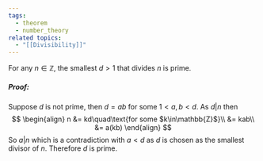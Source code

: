 ```yaml
---
tags:
  - theorem
  - number_theory
related topics:
  - "[[Divisibility]]"
---
```

For any $n\in \mathbb{Z}$, the smallest $d>1$ that divides $n$ is prime.
##### Proof:
Suppose $d$ is not prime, then $d=ab$ for some $1<a,b<d$. As $d|n$ then$$
\begin{align}
	n &= kd\quad\text{for some $k\in\mathbb{Z}$}\\
		&= kab\\
		&= a(kb)
\end{align}
$$So $a|n$ which is a contradiction with $a<d$ as $d$ is chosen as the smallest divisor of $n$. Therefore $d$ is prime.